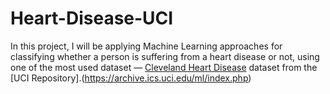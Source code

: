 # Heart-Disease-UCI


   In this project, I will be applying Machine Learning approaches for classifying whether a person is suffering from a heart disease or not, using one of the most used dataset — [Cleveland Heart Disease](https://archive.ics.uci.edu/ml/datasets/Heart+Disease) dataset from the [UCI Repository].(https://archive.ics.uci.edu/ml/index.php)
